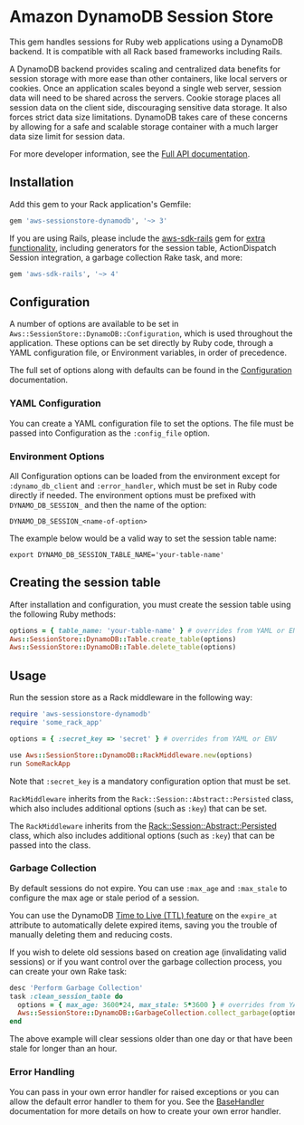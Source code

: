 # Amazon DynamoDB Session Store

This gem handles sessions for Ruby web applications using a DynamoDB backend.
It is compatible with all Rack based frameworks including Rails.

A DynamoDB backend provides scaling and centralized data benefits for session
storage with more ease than other containers, like local servers or cookies.
Once an application scales beyond a single web server, session data will need to
be shared across the servers. Cookie storage places all session data on the
client side, discouraging sensitive data storage. It also forces strict data size
limitations. DynamoDB takes care of these concerns by allowing for a safe and
scalable storage container with a much larger data size limit for session data.

For more developer information, see the
[Full API documentation](https://docs.aws.amazon.com/sdk-for-ruby/aws-sessionstore-dynamodb/api/).

## Installation

Add this gem to your Rack application's Gemfile:

```ruby
gem 'aws-sessionstore-dynamodb', '~> 3'
```

If you are using Rails, please include the
[aws-sdk-rails](https://github.com/aws/aws-sdk-rails)
gem for
[extra functionality](https://github.com/aws/aws-sdk-rails?tab=readme-ov-file#dynamodb-session-store),
including generators for the session table, ActionDispatch Session integration,
a garbage collection Rake task, and more:

```ruby
gem 'aws-sdk-rails', '~> 4'
```

## Configuration

A number of options are available to be set in
`Aws::SessionStore::DynamoDB::Configuration`, which is used throughout the
application. These options can be set directly by Ruby code, through
a YAML configuration file, or Environment variables, in order of precedence.

The full set of options along with defaults can be found in the
[Configuration](https://docs.aws.amazon.com/sdk-for-ruby/aws-sessionstore-dynamodb/api/Aws/SessionStore/DynamoDB/Configuration.html)
documentation.

### YAML Configuration

You can create a YAML configuration file to set the options. The file must be
passed into Configuration as the `:config_file` option.

### Environment Options

All Configuration options can be loaded from the environment except for
`:dynamo_db_client` and `:error_handler`, which must be set in Ruby code
directly if needed. The environment options must be prefixed with
`DYNAMO_DB_SESSION_` and then the name of the option:

    DYNAMO_DB_SESSION_<name-of-option>

The example below would be a valid way to set the session table name:

    export DYNAMO_DB_SESSION_TABLE_NAME='your-table-name'

## Creating the session table

After installation and configuration, you must create the session table using
the following Ruby methods:

```ruby
options = { table_name: 'your-table-name' } # overrides from YAML or ENV
Aws::SessionStore::DynamoDB::Table.create_table(options)
Aws::SessionStore::DynamoDB::Table.delete_table(options)
```

## Usage

Run the session store as a Rack middleware in the following way:

```ruby
require 'aws-sessionstore-dynamodb'
require 'some_rack_app'

options = { :secret_key => 'secret' } # overrides from YAML or ENV

use Aws::SessionStore::DynamoDB::RackMiddleware.new(options)
run SomeRackApp
```

Note that `:secret_key` is a mandatory configuration option that must be set.

`RackMiddleware` inherits from the `Rack::Session::Abstract::Persisted` class,
which also includes additional options (such as `:key`) that can be set.

The `RackMiddleware` inherits from the
[Rack::Session::Abstract::Persisted](https://rubydoc.info/github/rack/rack-session/main/Rack/Session/Abstract/Persisted)
class, which also includes additional options (such as `:key`) that can be
passed into the class.

### Garbage Collection

By default sessions do not expire. You can use `:max_age` and `:max_stale` to
configure the max age or stale period of a session.

You can use the DynamoDB
[Time to Live (TTL) feature](https://docs.aws.amazon.com/amazondynamodb/latest/developerguide/TTL.html)
on the `expire_at` attribute to automatically delete expired items, saving you
the trouble of manually deleting them and reducing costs.

If you wish to delete old sessions based on creation age (invalidating valid
sessions) or if you want control over the garbage collection process, you can
create your own Rake task:

```ruby
desc 'Perform Garbage Collection'
task :clean_session_table do
  options = { max_age: 3600*24, max_stale: 5*3600 } # overrides from YAML or ENV
  Aws::SessionStore::DynamoDB::GarbageCollection.collect_garbage(options)
end
```

The above example will clear sessions older than one day or that have been
stale for longer than an hour.

### Error Handling

You can pass in your own error handler for raised exceptions or you can allow
the default error handler to them for you. See the
[BaseHandler](https://docs.aws.amazon.com/sdk-for-ruby/aws-sessionstore-dynamodb/api/Aws/SessionStore/DynamoDB/Errors/BaseHandler.html)
documentation for more details on how to create your own error handler.
